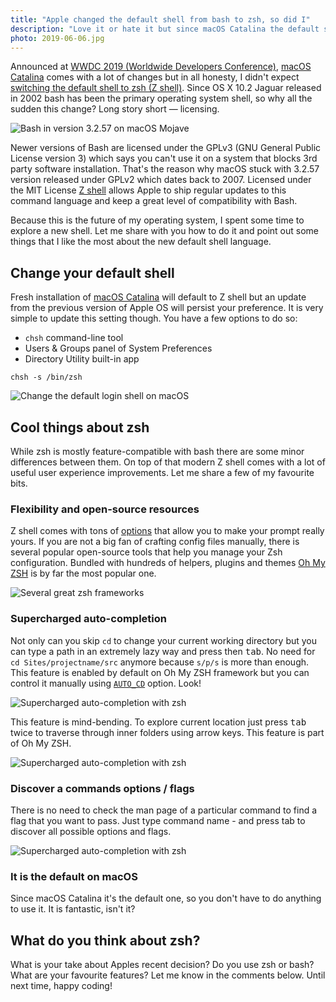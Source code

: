 ```yaml
---
title: "Apple changed the default shell from bash to zsh, so did I"
description: "Love it or hate it but since macOS Catalina the default shell language is zsh. I am very excited about this decision so let me share with you my favourite parts of the new command-line interpreter."
photo: 2019-06-06.jpg
---
```


Announced at [WWDC 2019 (Worldwide Developers Conference)](https://developer.apple.com/wwdc19/), [macOS Catalina](https://www.apple.com/macos/catalina-preview/) comes with a lot of changes but in all honesty, I didn't expect [switching the default shell to zsh (Z shell)](https://support.apple.com/en-ca/HT208050). Since OS X 10.2 Jaguar released in 2002 bash has been the primary operating system shell, so why all the sudden this change? Long story short — licensing.

![Bash in version 3.2.57 on macOS Mojave](/photos/2019-06-06-1.jpg)

Newer versions of Bash are licensed under the GPLv3 (GNU General Public License version 3) which says you can't use it on a system that blocks 3rd party software installation. That's the reason why macOS stuck with 3.2.57 version released under GPLv2 which dates back to 2007. Licensed under the MIT License [Z shell](http://zsh.sourceforge.net) allows Apple to ship regular updates to this command language and keep a great level of compatibility with Bash.

Because this is the future of my operating system, I spent some time to explore a new shell. Let me share with you how to do it and point out some things that I like the most about the new default shell language.

## Change your default shell

Fresh installation of [macOS Catalina](https://www.apple.com/macos/catalina/) will default to Z shell but an update from the previous version of Apple OS will persist your preference. It is very simple to update this setting though. You have a few options to do so:

- `chsh` command-line tool
- Users & Groups panel of System Preferences
- Directory Utility built-in app

```
chsh -s /bin/zsh
```

![Change the default login shell on macOS](/photos/2019-06-06-2.jpg)

## Cool things about zsh

While zsh is mostly feature-compatible with bash there are some minor differences between them. On top of that modern Z shell comes with a lot of useful user experience improvements. Let me share a few of my favourite bits.

### Flexibility and open-source resources

Z shell comes with tons of [options](http://zsh.sourceforge.net/Doc/Release/Options.html#Options) that allow you to make your prompt really yours. If you are not a big fan of crafting config files manually, there is several popular open-source tools that help you manage your Zsh configuration. Bundled with hundreds of helpers, plugins and themes [Oh My ZSH](https://ohmyz.sh/) is by far the most popular one.

![Several great zsh frameworks](/photos/2019-06-06-3.jpg)

### Supercharged auto-completion

Not only can you skip `cd` to change your current working directory but you can type a path in an extremely lazy way and press then <kbd>tab</kbd>. No need for `cd Sites/projectname/src` anymore because `s/p/s` is more than enough. This feature is enabled by default on Oh My ZSH framework but you can control it manually using [`AUTO_CD`](http://zsh.sourceforge.net/Doc/Release/Options.html#Description-of-Options-1) option. Look!

![Supercharged auto-completion with zsh](/photos/2019-06-06-4.jpg)

This feature is mind-bending. To explore current location just press <kbd>tab</kbd> twice to traverse through inner folders using arrow keys. This feature is part of Oh My ZSH.

![Supercharged auto-completion with zsh](/photos/2019-06-06-5.gif)

### Discover a commands options / flags

There is no need to check the man page of a particular command to find a flag that you want to pass. Just type command name - and press tab to discover all possible options and flags.

![Supercharged auto-completion with zsh](/photos/2019-06-06-6.jpg)

### It is the default on macOS

Since macOS Catalina it's the default one, so you don't have to do anything to use it. It is fantastic, isn't it?

## What do you think about zsh?

What is your take about Apples recent decision? Do you use zsh or bash? What are your favourite features? Let me know in the comments below. Until next time, happy coding!


